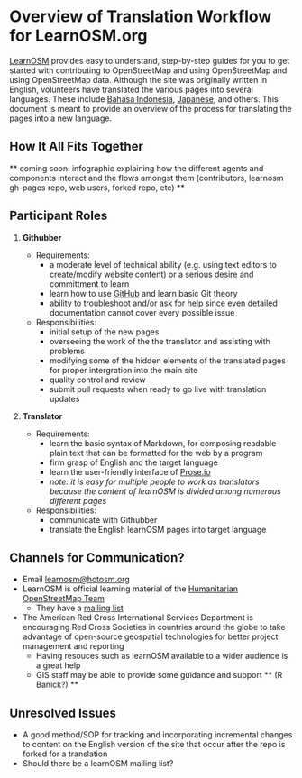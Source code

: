 Overview of Translation Workflow for LearnOSM.org
=================================================
[LearnOSM](http://learnosm.org/) provides easy to understand, step-by-step guides for you to get started with contributing to OpenStreetMap and using OpenStreetMap and using OpenStreetMap data. Although the site was originally written in English, volunteers have translated the various pages into several languages. These include [Bahasa Indonesia](http://learnosm.org/bi/), [Japanese](httP://learnosm.org/jp/), and others. This document is meant to provide an overview of the process for translating the pages into a new language.  

How It All Fits Together
------------------------
** coming soon: infographic explaining how the different agents and components interact and the flows amongst them (contributors, learnosm gh-pages repo, web users, forked repo, etc) **

Participant Roles
-----------------

1. __Githubber__
    - Requirements:
        - a moderate level of technical ability (e.g. using text editors to create/modify website content) or a serious desire and committment to learn
	    - learn how to use [GitHub](https://github.com/) and learn basic Git theory
	    - ability to troubleshoot and/or ask for help since even detailed documentation cannot cover every possible issue    
    - Responsibilities:
    	- initial setup of the new pages
	    - overseeing the work of the the translator and assisting with problems 
        - modifying some of the hidden elements of the translated pages for proper intergration into the main site
        - quality control and review
        - submit pull requests when ready to go live with translation updates    
        
2. __Translator__
    - Requirements:
	    - learn the basic syntax of Markdown, for composing readable plain text that can be formatted for the web by a program 
        - firm grasp of English and the target language
    	- learn the user-friendly interface of [Prose.io](http://prose.io)
    	- _note: it is easy for multiple people to work as translators because the content of learnOSM is divided among numerous different pages_
	- Responsibilities:
		- communicate with Githubber
    	- translate the English learnOSM pages into target language

Channels for Communication?
---------------------------
- Email learnosm@hotosm.org
- LearnOSM is official learning material of the [Humanitarian OpenStreetMap Team](http://hot.openstreetmap.org/) 
	- They have a [mailing list](http://lists.openstreetmap.org/listinfo/hot)
- The American Red Cross International Services Department is encouraging Red Cross Societies in countries around the globe to take advantage of open-source geospatial technologies for better project management and reporting
    - Having resouces such as learnOSM available to a wider audience is a great help
    - GIS staff may be able to provide some guidance and support ** (R Banick?) ** 

Unresolved Issues
-----------------

- A good method/SOP for tracking and incorporating incremental changes to content on the English version of the site that occur after the repo is forked for a translation
- Should there be a learnOSM mailing list?

   

 
    		




